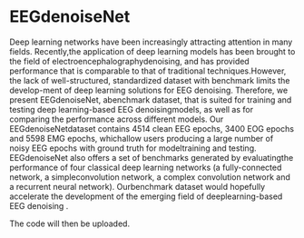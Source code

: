 # EEGdenoiseNet
Deep learning networks have been increasingly attracting attention in many fields. Recently,the application of deep learning models has been brought to the field of electroencephalographydenoising, and has provided performance that is comparable to that of traditional techniques.However, the lack of well-structured, standardized dataset with benchmark limits the develop-ment of deep learning solutions for EEG denoising. Therefore, we present EEGdenoiseNet, abenchmark dataset, that is suited for training and testing deep learning-based EEG denoisingmodels, as well as for comparing the performance across different models. Our EEGdenoiseNetdataset contains 4514 clean EEG epochs, 3400 EOG epochs and 5598 EMG epochs, whichallow users producing a large number of noisy EEG epochs with ground truth for modeltraining and testing. EEGdenoiseNet also offers a set of benchmarks generated by evaluatingthe performance of four classical deep learning networks (a fully-connected network, a simpleconvolution network, a complex convolution network and a recurrent neural network). Ourbenchmark dataset would hopefully accelerate the development of the emerging field of deeplearning-based EEG denoising .

The code will then be uploaded.
